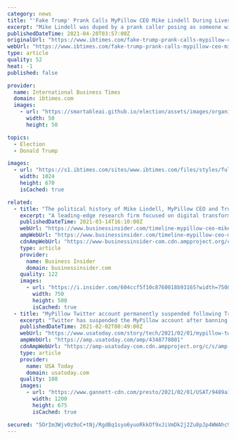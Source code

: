 ```yaml
---
category: news
title: "'Fake Trump' Prank Calls MyPillow CEO Mike Lindell During Livestream [Video]"
excerpt: "Mike Lindell was duped by a prank caller posing as someone with former President Trump The pranks come after his social media site's launch was plagued with issues Lindell on Monday filed a countersuit against Dominion Voting Systems MyPillow CEO Mike Lindell on Monday became a victim of prank calls during a telethon aimed at raising money for his new social media site,"
publishedDateTime: 2021-04-20T03:57:00Z
originalUrl: "https://www.ibtimes.com/fake-trump-prank-calls-mypillow-ceo-mike-lindell-during-livestream-video-3183930"
webUrl: "https://www.ibtimes.com/fake-trump-prank-calls-mypillow-ceo-mike-lindell-during-livestream-video-3183930"
type: article
quality: 52
heat: -1
published: false

provider:
  name: International Business Times
  domain: ibtimes.com
  images:
    - url: "https://smartableai.github.io/election/assets/images/organizations/ibtimes.com-50x50.jpg"
      width: 50
      height: 50

topics:
  - Election
  - Donald Trump

images:
  - url: "https://s1.ibtimes.com/sites/www.ibtimes.com/files/styles/full/public/2021/03/29/mike-lindell.jpg"
    width: 1024
    height: 670
    isCached: true

related:
  - title: "The political history of Mike Lindell, MyPillow CEO and Trump ally: timeline"
    excerpt: "A leading-edge research firm focused on digital transformation. Good Subscriber Account active since Free subscriber-exclusive audiobook! “No Rules Rules: Netflix and the Culture of Reinvention” Get it now on Libro.fm using the button below. DOW S&P ..."
    publishedDateTime: 2021-03-14T16:10:00Z
    webUrl: "https://www.businessinsider.com/timeline-mypillow-ceo-mike-lindell-political-history-so-far-2021-3"
    ampWebUrl: "https://www.businessinsider.com/timeline-mypillow-ceo-mike-lindell-political-history-so-far-2021-3?amp"
    cdnAmpWebUrl: "https://www-businessinsider-com.cdn.ampproject.org/c/s/www.businessinsider.com/timeline-mypillow-ceo-mike-lindell-political-history-so-far-2021-3?amp"
    type: article
    provider:
      name: Business Insider
      domain: businessinsider.com
    quality: 122
    images:
      - url: "https://i.insider.com/604ccf5f10c8760018b93165?width=750&format=jpeg&auto=webp"
        width: 750
        height: 500
        isCached: true
  - title: "MyPillow Twitter account permanently suspended following Trump ally, CEO Mike Lindell's ban from platform"
    excerpt: "Twitter has suspended the MyPillow account after banning CEO Mike Lindell's account for perpetuating claims that Trump won the presidential election."
    publishedDateTime: 2021-02-02T00:49:00Z
    webUrl: "https://www.usatoday.com/story/tech/2021/02/01/mypillow-twitter-account-suspended-ban-evasion-mike-lindell-trump/4348778001/"
    ampWebUrl: "https://amp.usatoday.com/amp/4348778001"
    cdnAmpWebUrl: "https://amp-usatoday-com.cdn.ampproject.org/c/s/amp.usatoday.com/amp/4348778001"
    type: article
    provider:
      name: USA Today
      domain: usatoday.com
    quality: 108
    images:
      - url: "https://www.gannett-cdn.com/presto/2021/02/01/USAT/9489a161-ccda-4a4e-baba-f3b727211612-mypillow.jpg?auto=webp&crop=4031,2267,x1,y587&format=pjpg&width=1200"
        width: 1200
        height: 675
        isCached: true

secured: "5OrIm3Wjv0z9oC+tNj/RgdBq1syo6yuoRkkOf9xJiVmDk2j2Zu8pJp4WWAhc9ajC3p2+yxai5yn7LI2cVKO/5jMJ6IzhGV8cTm/WZVPzeAg6GnvrXOT3Jrl1WCuDrVH9rpF8SQBceX2MjLAqTYZ8FnMUb+IxDK3bv9pgRjzfrfCbo8nrADWBFOqx23rulEzc9PLHOOrlqFMlTSbYSsUeFoyskTsduzUwk4yEqWmpFLh7N8yvdJXzSo335xkmGYAz8SvlAYuU88zU031OwMBSASjrq6jsxDTu8dqOJKm7QIh+1+/Y6QGF4uOtUSz2DQS9hd0z//UbihA7ahw2TM9k+CXRhEO06/E/1dAAdo36icg=;Ryd3vvq+1WLGPPHqHWvlvQ=="
---
```


